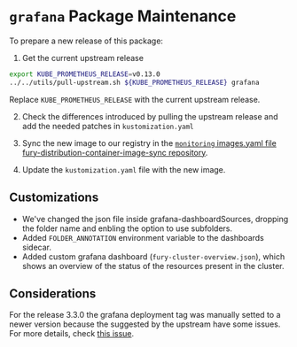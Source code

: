 # `grafana` Package Maintenance

To prepare a new release of this package:

1. Get the current upstream release

```bash
export KUBE_PROMETHEUS_RELEASE=v0.13.0
../../utils/pull-upstream.sh ${KUBE_PROMETHEUS_RELEASE} grafana
```

Replace `KUBE_PROMETHEUS_RELEASE` with the current upstream release.

2. Check the differences introduced by pulling the upstream release and add the needed patches in `kustomization.yaml`

3. Sync the new image to our registry in the [`monitoring` images.yaml file fury-distribution-container-image-sync repository](https://github.com/sighupio/fury-distribution-container-image-sync/blob/main/modules/monitoring/images.yml).

4. Update the `kustomization.yaml` file with the new image.

## Customizations

- We've changed the json file inside grafana-dashboardSources, dropping the folder name and enbling the option to use subfolders.
- Added `FOLDER_ANNOTATION` environment variable to the dashboards sidecar.
- Added custom grafana dashboard (`fury-cluster-overview.json`), which shows an overview of the status of the resources present in the cluster.

## Considerations

For the release 3.3.0 the grafana deployment tag was manually setted to a newer version because the suggested by the upstream have some issues. For more details, check [this issue](https://github.com/grafana/grafana/issues/92634).
